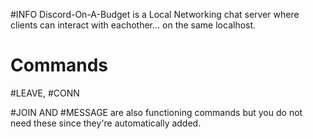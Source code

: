 #INFO
Discord-On-A-Budget is a Local Networking chat server where clients can interact with eachother... on the same localhost. 

# Commands
#LEAVE, #CONN

#JOIN AND #MESSAGE are also functioning commands but you do not need these since they're automatically added.
